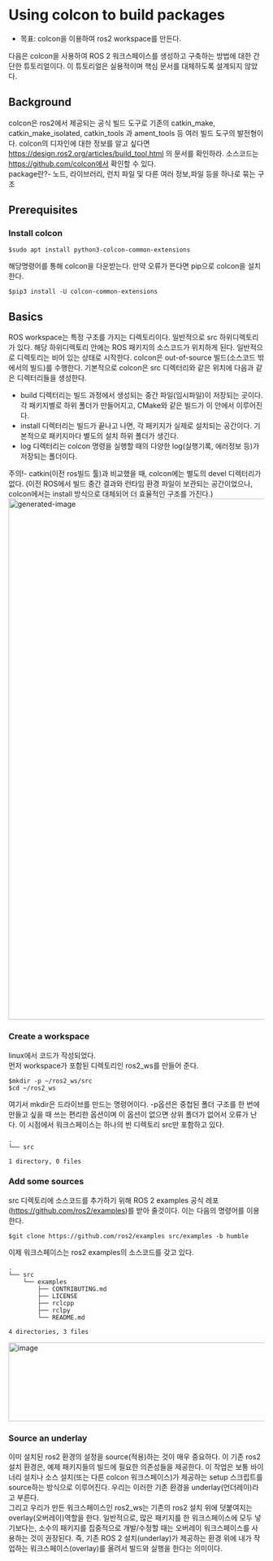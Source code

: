 # Using colcon to build packages
* 목표: colcon을 이용하여 ros2 workspace를 만든다.

다음은 colcon을 사용하여 ROS 2 워크스페이스를 생성하고 구축하는 방법에 대한 간단한 튜토리얼이다. 이 튜토리얼은 실용적이며 핵심 문서를 대체하도록 설계되지 않았다.
## Background
colcon은 ros2에서 제공되는 공식 빌드 도구로 기존의 catkin_make, catkin_make_isolated, catkin_tools 과 ament_tools 등 여러 빌드 도구의 발전형이다. colcon의 디자인에 대한 정보를 알고 싶다면 https://design.ros2.org/articles/build_tool.html 의 문서를 확인하라. 소스코드는 https://github.com/colcon에서 확인할 수 있다.       
package란?- 노드, 라이브러리, 런치 파일 및 다른 여러 정보,파일 등을 하나로 묶는 구조     
## Prerequisites
### Install colcon
```
$sudo apt install python3-colcon-common-extensions
```
해당명령어를 통해 colcon을 다운받는다. 만약 오류가 뜬다면 pip으로 colcon을 설치한다.   
```
$pip3 install -U colcon-common-extensions
```
## Basics
ROS workspace는 특정 구조를 가지는 디렉토리이다. 일반적으로 src 하위디렉토리가 있다. 해당 하위디렉토리 안에는 ROS 패키지의 소스코드가 위치하게 된다. 일반적으로 디렉토리는 비어 있는 상태로 시작한다.  colcon은 out-of-source 빌드(소스코드 밖에서의 빌드)를 수행한다. 기본적으로 colcon은 src 디렉터리와 같은 위치에 다음과 같은 디렉터리들을 생성한다.       
* build 디렉터리는 빌드 과정에서 생성되는 중간 파일(임시파일)이 저장되는 곳이다. 각 패키지별로 하위 폴더가 만들어지고, CMake와 같은 빌드가 이 안에서 이루어진다.
* install 디렉터리는 빌드가 끝나고 나면, 각 패키지가 실제로 설치되는 공간이다. 기본적으로 패키지마다 별도의 설치 하위 폴더가 생긴다.
* log 디렉터리는 colcon 명령을 실행할 때의 다양한 log(실행기록, 에러정보 등)가 저장되는 폴더이다.

주의!- catkin(이전 ros빌드 툴)과 비교했을 때, colcon에는 별도의 devel 디렉터리가 없다. (이전 ROS에서 빌드 중간 결과와 런타임 환경 파일이 보관되는 공간이었으나, colcon에서는 install 방식으로 대체되어 더 효율적인 구조를 가진다.)
<img width="1536" height="1024" alt="generated-image" src="https://github.com/user-attachments/assets/ed282d93-feb1-4c62-ab5b-c85476d65e00" />

### Create a workspace
linux에서 코드가 작성되었다.      
먼저 workspace가 포함된 디렉토리인 ros2_ws를 만들어 준다.   

```
$mkdir -p ~/ros2_ws/src
$cd ~/ros2_ws
```
여기서 mkdir은 드라이브를 만드는 명령어이다. -p옵션은 중첩된 폴더 구조를 한 번에 만들고 싶을 때 쓰는 편리한 옵션이며 이 옵션이 없으면 상위 폴더가 없어서 오류가 난다. 이 시점에서 워크스페이스는 하나의 빈 디렉토리 src만 포함하고 있다.    
```
.
└── src

1 directory, 0 files
```
### Add some sources
src 디렉토리에 소스코드를 추가하기 위해 ROS 2 examples 공식 레포(https://github.com/ros2/examples)를 받아 줄것이다. 이는 다음의 명령어를 이용한다.    
```
$git clone https://github.com/ros2/examples src/examples -b humble
```
이제 워크스페이스는 ros2 examples의 소스코드를 갖고 있다.         
```
.
└── src
    └── examples
        ├── CONTRIBUTING.md
        ├── LICENSE
        ├── rclcpp
        ├── rclpy
        └── README.md

4 directories, 3 files
```

<img width="651" height="155" alt="image" src="https://github.com/user-attachments/assets/72535fb8-c1de-4518-ba70-ce5d685c60ad" />     

### Source an underlay
이미 설치된 ros2 환경의 설정을 source(적용)하는 것이 매우 중요하다. 이 기존 ros2 설치 환경은, 예제 패키지들의 빌드에 필요한 의존성들을 제공한다. 이 작업은 보통 바이너리 설치나 소스 설치(또는 다른 colcon 워크스페이스)가 제공하는 setup 스크립트를 source하는 방식으로 이루어진다. 우리는 이러한 기존 환경을 underlay(언더레이)라고 부른다.     
그리고 우리가 만든 워크스페이스인 ros2_ws는 기존의 ros2 설치 위에 덧붙여지는 overlay(오버레이)역할을 한다. 일반적으로, 많은 패키지를 한 워크스페이스에 모두 넣기보다는, 소수의 패키지를 집중적으로 개발/수정할 때는 오버레이 워크스페이스를 사용하는 것이 권장된다. 즉, 기존 ROS 2 설치(underlay)가 제공하는 환경 위에 내가 작업하는 워크스페이스(overlay)를 올려서 빌드와 실행을 한다는 의미이다.    
